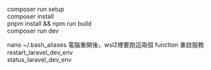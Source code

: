 composer run setup  
composer install  
pnpm install && npm run build  
composer run dev  

nano ~/.bash_aliases
電腦重開後，wsl2裡要跑這兩個 function 重啟服務  
restart_laravel_dev_env  
status_laravel_dev_env  